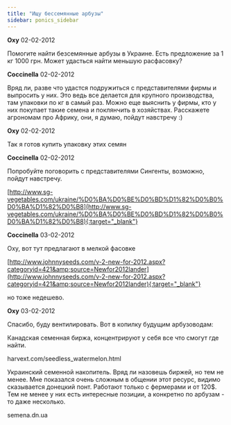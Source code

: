 ```yaml
---
title: "Ищу бессемянные арбузы"
sidebar: ponics_sidebar
---
```


**Oxy** 02-02-2012

Помогите найти безсемянные арбузы в Украине. Есть предложение за 1 кг 1000 грн. Может удасться найти меньшую расфасовку?


**Coccinella** 02-02-2012

Вряд ли, разве что удастся подружиться с представителями фирмы и выпросить у них. Это ведь все делается для крупного производства, там упаковки по кг в самый раз. Можно еще выяснить у фирмы, кто у них покупает такие семена и поклянчить в хозяйствах. Расскажете агрономам про Африку, они, я думаю, пойдут навстречу :)


**Oxy** 02-02-2012

Так я готов купить упаковку этих семян


**Coccinella** 02-02-2012

Попробуйте поговорить с представителями Сингенты, возможно, пойдут навстречу.

[http://www.sg-vegetables.com/ukraine/%D0%BA%D0%BE%D0%BD%D1%82%D0%B0%D0%BA%D1%82%D0%B8](http://www.sg-vegetables.com/ukraine/%D0%BA%D0%BE%D0%BD%D1%82%D0%B0%D0%BA%D1%82%D0%B8){:target="_blank"}


**Coccinella** 03-02-2012

Oxy, вот тут предлагают в мелкой фасовке

[http://www.johnnyseeds.com/v-2-new-for-2012.aspx?categoryid=421&amp;source=Newfor2012lander](http://www.johnnyseeds.com/v-2-new-for-2012.aspx?categoryid=421&amp;source=Newfor2012lander){:target="_blank"}

но тоже недешево.


**Oxy** 03-02-2012

Спасибо, буду вентилировать. Вот в копилку будущим арбузоводам:

Канадская семенная биржа, концентрируют у себя все что смогут где найти.

harvext.com/seedless_watermelon.html

Украинский семенной накопитель. Вряд ли назовешь биржей, но тем не менее. Мне показался очень сложным в общении этот ресурс, видимо сказывается донецкий понт. Работают только с фермерами и от 120$. Тем не менее у них есть интересные позиции, а конкретно по арбузам - то даже несколько.

semena.dn.ua


